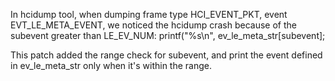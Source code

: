 In hcidump tool, when dumping frame type HCI_EVENT_PKT, event EVT_LE_META_EVENT, we noticed the hcidump crash because of the subevent greater than LE_EV_NUM:
   printf("%s\n", ev_le_meta_str[subevent];

This patch added the range check for subevent, and print the event defined in ev_le_meta_str only when it's within the range.
